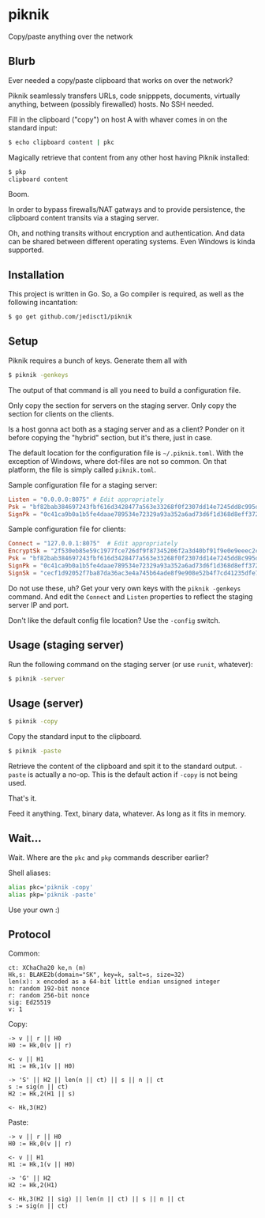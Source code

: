 # piknik
Copy/paste anything over the network

## Blurb
Ever needed a copy/paste clipboard that works on over the network?

Piknik seamlessly transfers URLs, code snipppets, documents, virtually anything, between (possibly firewalled) hosts.
No SSH needed.

Fill in the clipboard ("copy") on host A with whaver comes in on the standard input:

```bash
$ echo clipboard content | pkc
```

Magically retrieve that content from any other host having Piknik installed:

```bash
$ pkp
clipboard content
```

Boom.

In order to bypass firewalls/NAT gatways and to provide persistence, the clipboard content transits via a staging server.

Oh, and nothing transits without encryption and authentication. And data can be shared between different operating systems. Even Windows is kinda supported.

## Installation

This project is written in Go. So, a Go compiler is required, as well as the following incantation:

```bash
$ go get github.com/jedisct1/piknik
```

## Setup

Piknik requires a bunch of keys. Generate them all with

```bash
$ piknik -genkeys
```

The output of that command is all you need to build a configuration file.

Only copy the section for servers on the staging server. Only copy the section for clients on the clients.

Is a host gonna act both as a staging server and as a client? Ponder on it before copying the "hybrid" section, but it's there, just in case.

The default location for the configuration file is `~/.piknik.toml`. With the exception of Windows, where dot-files are not so common. On that platform, the file is simply called `piknik.toml`.

Sample configuration file for a staging server:
```toml
Listen = "0.0.0.0:8075"	# Edit appropriately
Psk = "bf82bab384697243fbf616d3428477a563e33268f0f2307dd14e7245dd8c995d"
SignPk = "0c41ca9b0a1b5fe4daae789534e72329a93a352a6ad73d6f1d368d8eff37271c"
```

Sample configuration file for clients:
```toml
Connect = "127.0.0.1:8075"	# Edit appropriately
EncryptSk = "2f530eb85e59c1977fce726df9f87345206f2a3d40bf91f9e0e9eeec2c59a3e4"
Psk = "bf82bab384697243fbf616d3428477a563e33268f0f2307dd14e7245dd8c995d"
SignPk = "0c41ca9b0a1b5fe4daae789534e72329a93a352a6ad73d6f1d368d8eff37271c"
SignSk = "cecf1d92052f7ba87da36ac3e4a745b64ade8f9e908e52b4f7cd41235dfe74810c41ca9b0a1b5fe4daae789534e72329a93a352a6ad73d6f1d368d8eff37271c"
```

Do not use these, uh? Get your very own keys with the `piknik -genkeys` command.
And edit the `Connect` and `Listen` properties to reflect the staging server IP and port.

Don't like the default config file location? Use the `-config` switch.

## Usage (staging server)

Run the following command on the staging server (or use `runit`, whatever):

```bash
$ piknik -server
```

## Usage (server)

```bash
$ piknik -copy
```

Copy the standard input to the clipboard.

```bash
$ piknik -paste
```

Retrieve the content of the clipboard and spit it to the standard output.
`-paste` is actually a no-op. This is the default action if `-copy` is not being used.

That's it.

Feed it anything. Text, binary data, whatever. As long as it fits in memory.

## Wait...

Wait. Where are the `pkc` and `pkp` commands describer earlier?

Shell aliases:

```bash
alias pkc='piknik -copy'
alias pkp='piknik -paste'
```

Use your own :)

## Protocol

Common:
```
ct: XChaCha20 ke,n (m)
Hk,s: BLAKE2b(domain="SK", key=k, salt=s, size=32)
len(x): x encoded as a 64-bit little endian unsigned integer
n: random 192-bit nonce
r: random 256-bit nonce
sig: Ed25519
v: 1
```

Copy:
```
-> v || r || H0
H0 := Hk,0(v || r)

<- v || H1
H1 := Hk,1(v || H0)

-> 'S' || H2 || len(n || ct) || s || n || ct
s := sig(n || ct)
H2 := Hk,2(H1 || s)

<- Hk,3(H2)
```

Paste:
```
-> v || r || H0
H0 := Hk,0(v || r)

<- v || H1
H1 := Hk,1(v || H0)

-> 'G' || H2
H2 := Hk,2(H1)

<- Hk,3(H2 || sig) || len(n || ct) || s || n || ct
s := sig(n || ct)
```
